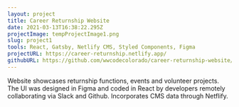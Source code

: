 ```yaml
---
layout: project
title: Career Returnship Website
date: 2021-03-13T16:38:22.295Z
projectImage: tempProjectImage1.png
slug: project1
tools: React, Gatsby, Netlify CMS, Styled Components, Figma
projectURL: https://career-returnship.netlify.app/
githubURL: https://github.com/wwcodecolorado/career-returnship-website/tree/master/src/components
---
```

Website showcases returnship functions, events and volunteer projects. The UI was designed in Figma and coded in React by developers remotely collaborating via Slack and Github. Incorporates CMS data through Netflify.


